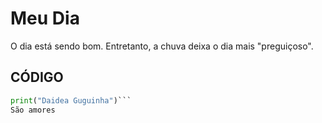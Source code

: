 # Meu Dia
O dia está sendo bom. Entretanto, a chuva deixa o dia mais "preguiçoso".
## CÓDIGO
```python
print("Daidea Guguinha")```
São amores